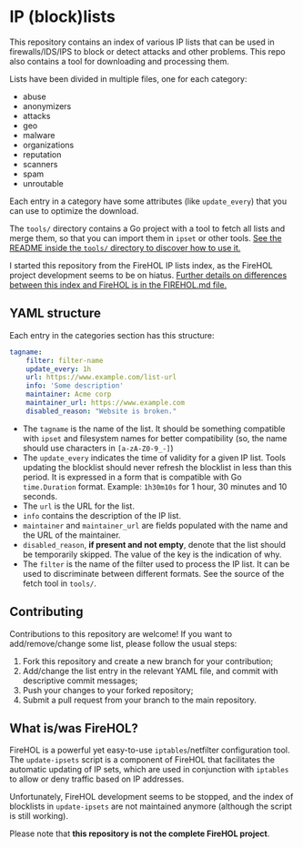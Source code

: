 # IP (block)lists

This repository contains an index of various IP lists that can be used in firewalls/IDS/IPS to block or detect attacks and other problems. This repo also contains a tool for downloading and processing them.

Lists have been divided in multiple files, one for each category:
* abuse
* anonymizers
* attacks
* geo
* malware
* organizations
* reputation
* scanners
* spam
* unroutable

Each entry in a category have some attributes (like `update_every`) that you can use to optimize the download.

The `tools/` directory contains a Go project with a tool to fetch all lists and merge them, so that you can import them in `ipset` or other tools. [See the README inside the `tools/` directory to discover how to use it.](tools/README.md)

I started this repository from the FireHOL IP lists index, as the FireHOL project development seems to be on hiatus. [Further details on differences between this index and FireHOL is in the FIREHOL.md file.](FIREHOL.md)

## YAML structure

Each entry in the categories section has this structure:

```yaml
tagname:
    filter: filter-name
    update_every: 1h
    url: https://www.example.com/list-url
    info: 'Some description'
    maintainer: Acme corp
    maintainer_url: https://www.example.com
    disabled_reason: "Website is broken."
```

* The `tagname` is the name of the list. It should be something compatible with `ipset` and filesystem names for better compatibility (so, the name should use characters in `[a-zA-Z0-9_-]`)
* The `update_every` indicates the time of validity for a given IP list. Tools updating the blocklist should never refresh the blocklist in less than this period. It is expressed in a form that is compatible with Go `time.Duration` format. Example: `1h30m10s` for 1 hour, 30 minutes and 10 seconds.
* The `url` is the URL for the list.
* `info` contains the description of the IP list.
* `maintainer` and `maintainer_url` are fields populated with the name and the URL of the maintainer.
* `disabled_reason`, **if present and not empty**, denote that the list should be temporarily skipped. The value of the key is the indication of why.
* The `filter` is the name of the filter used to process the IP list. It can be used to discriminate between different formats. See the source of the fetch tool in `tools/`.

## Contributing

Contributions to this repository are welcome! If you want to add/remove/change some list, please follow the usual steps:

1. Fork this repository and create a new branch for your contribution;
2. Add/change the list entry in the relevant YAML file, and commit with descriptive commit messages;
3. Push your changes to your forked repository;
4. Submit a pull request from your branch to the main repository.

## What is/was FireHOL?

FireHOL is a powerful yet easy-to-use `iptables`/netfilter configuration tool. The `update-ipsets` script is a component of FireHOL that facilitates the automatic updating of IP sets, which are used in conjunction with `iptables` to allow or deny traffic based on IP addresses.

Unfortunately, FireHOL development seems to be stopped, and the index of blocklists in `update-ipsets` are not maintained anymore (although the script is still working).

Please note that **this repository is not the complete FireHOL project**.
